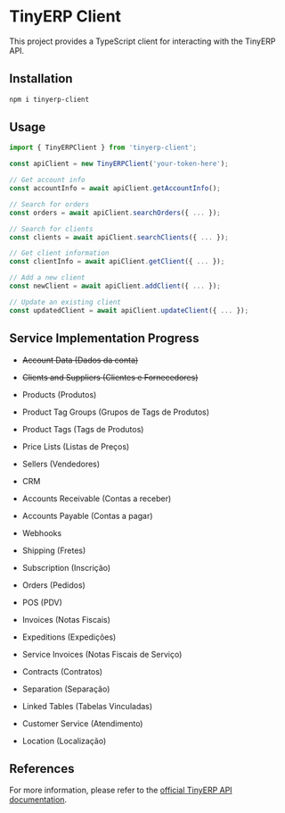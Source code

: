 # TinyERP Client

This project provides a TypeScript client for interacting with the TinyERP API.

## Installation

```bash
npm i tinyerp-client
```

## Usage

```typescript
import { TinyERPClient } from 'tinyerp-client';

const apiClient = new TinyERPClient('your-token-here');

// Get account info
const accountInfo = await apiClient.getAccountInfo();

// Search for orders
const orders = await apiClient.searchOrders({ ... });

// Search for clients
const clients = await apiClient.searchClients({ ... });

// Get client information
const clientInfo = await apiClient.getClient({ ... });

// Add a new client
const newClient = await apiClient.addClient({ ... });

// Update an existing client
const updatedClient = await apiClient.updateClient({ ... });
```

## Service Implementation Progress

- ~~Account Data (Dados da conta)~~

- ~~Clients and Suppliers (Clientes e Fornecedores)~~

- Products (Produtos)

- Product Tag Groups (Grupos de Tags de Produtos)

- Product Tags (Tags de Produtos)

- Price Lists (Listas de Preços)

- Sellers (Vendedores)

- CRM

- Accounts Receivable (Contas a receber)

- Accounts Payable (Contas a pagar)

- Webhooks

- Shipping (Fretes)

- Subscription (Inscrição)

- Orders (Pedidos)

- POS (PDV)

- Invoices (Notas Fiscais)

- Expeditions (Expedições)

- Service Invoices (Notas Fiscais de Serviço)

- Contracts (Contratos)

- Separation (Separação)

- Linked Tables (Tabelas Vinculadas)

- Customer Service (Atendimento)

- Location (Localização)

## References

For more information, please refer to the [official TinyERP API documentation](https://tiny.com.br/api-docs/api).
